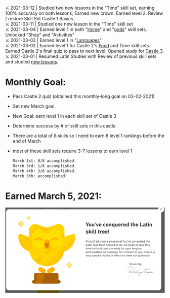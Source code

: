 ⚔️ 2021-03-12 | Studied two new lessons in the "Time" skill set, earning 100% accuracy on both lessons; Earned new crown.  Earned level 2. Review / restore Skill Set Castle 1 Basics. <br>
⚔️ 2021-03-11 | Studied one new lesson in the "Time" skill set<br>
⚔️ 2021-03-04 | Earned level 1 in both "[Home](https://github.com/EO4wellness/T-I-L/blob/main/polyglot/latin/Castle-3/Home.md)" and "[gods](https://github.com/EO4wellness/T-I-L/blob/main/polyglot/latin/Castle-3/gods.md)" skill sets. Unlocked "Shop" and "Activities" <br>
⚔️ 2021-03-03 | Earned level 1 in "[Languages](https://github.com/EO4wellness/T-I-L/blob/main/polyglot/latin/Castle-3/Language.md)" <br>
⚔️ 2021-03-02 | Earned level 1 for Castle 2's [Food](https://github.com/EO4wellness/T-I-L/blob/main/polyglot/latin/Images/2021-03-02_Food-Lesson2.jpg) and Time skill sets. Earned Castle 2's final quiz to pass to next level.  Opened study for [Castle 3](https://github.com/EO4wellness/T-I-L/tree/main/polyglot/latin/Castle-3).<br>
⚔️ 2021-03-01 | Resumed Latin Studies with Review of previous skill sets and studied [new lessons](https://github.com/EO4wellness/T-I-L/blob/main/polyglot/latin/Images/2021-03-01_Ace-Skill-Perfect-Scores.jpg). 

# Monthly Goal: 
* Pass Castle 2 quiz (obtained this monthly-long goal on 03-02-2021)
* Set new March goal.
* New Goal: earn level 1 in each skill set of Castle 3
* Determine success by # of skill sets in this castle.  
* There are a total of 8 skills so I need to earn 8 level 1 rankings before the end of March
* most of these skill sets require 3-7 lessons to earn level 1 

      March 1st: 0/8 accomplished. 
      March 3rd: 1/8 accomplished. 
      March 4th: 3/8 accomplished. 
      March 5th: accomplished!

# Earned March 5, 2021:

![earned](https://github.com/EO4wellness/T-I-L/blob/main/polyglot/latin/Images/2021-03-05-EO4Wellness-earned.png)
